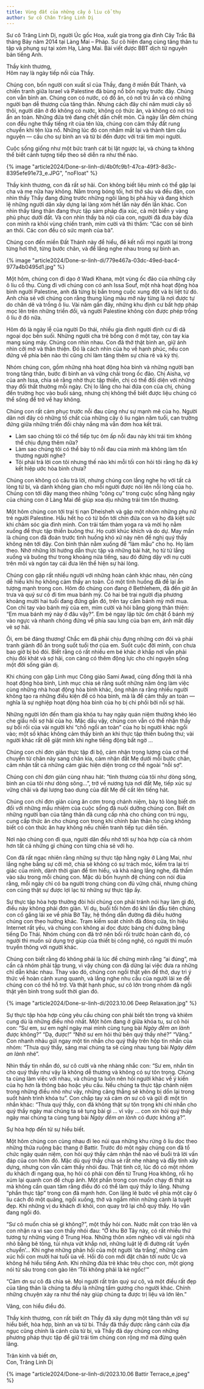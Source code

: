 ```yaml
---
title: Vùng đất của những cây ô liu cổ thụ
author: Sư cô Chân Trăng Linh Dị
---
```


<div class="editors-preface"><p>Sư cô Trăng Linh Dị, người Úc gốc Hoa, xuất gia trong gia đình Cây Trắc Bá tháng Bảy năm 2014 tại Làng Mai – Pháp. Sư cô hiện đang cùng tăng thân tu tập và phụng sự tại xóm Hạ, Làng Mai. Bài viết được BBT dịch từ nguyên bản tiếng Anh.</p></div>

<div class="removeIndentInFollowingElem"></div>

Thầy kính thương,<br/>Hôm nay là ngày tiếp nối của Thầy.

Chúng con, bốn người con xuất sĩ của Thầy, đang ở miền Đất Thánh, và chiến tranh giữa Israel và Palestine đã bùng nổ bốn ngày trước đây. Chúng con vẫn bình an. Chúng con có nước, có đồ ăn, có nơi trú ẩn và có những người bạn dễ thương của tăng thân. Nhưng cách đây chỉ năm mươi cây số thôi, người dân ở đó không có nước, không có thức ăn, và không có nơi trú ẩn an toàn. Những đứa trẻ đang chết dần chết mòn. Cả ngày lẫn đêm chúng con đều nghe thấy tiếng rít của tên lửa, chúng con cảm thấy đất rung chuyển khi tên lửa nổ. Những lúc đó con nhắm mắt lại và thành tâm cầu nguyện — cầu cho sự bình an và từ bi đến được với trái tim mọi người.

Cuộc sống giống như một bức tranh cát bị lật ngược lại, và chúng ta không thể biết cảnh tượng tiếp theo sẽ diễn ra như thế nào.

{% image "article2024/Done-sr-linh-di/4b0fc9b1-47ca-49f3-8d3c-8395efe91e73_e.JPG", "noFloat" %}

Thầy kính thương, con đã rất sợ hãi. Con không biết liệu mình có thể gặp lại cha và mẹ nữa hay không. Nằm trong bóng tối, hơi thở sâu và đều đặn, con nhìn thấy Thầy đang đứng trước những ngôi làng bị phá hủy và đang khích lệ những người dân xây dựng lại làng xóm hết lần này đến lần khác. Con nhìn thấy tăng thân đang thực tập sám pháp địa xúc, cả một biển y vàng phủ phục dưới đất. Và con nhìn thấy bà nội của con, người đã đưa bảy đứa con mình ra khỏi vùng chiến tranh, mỉm cười và thì thầm: “Các con sẽ bình an thôi. Các con đều có sức mạnh của bà”.

Chúng con đến miền Đất Thánh này để hiểu, để kết nối mọi người lại trong từng hơi thở, từng bước chân, và để lắng nghe nhau trong sự bình an.

{% image "article2024/Done-sr-linh-di/779e467a-03dc-49ed-bac4-977a4b0495d1.jpg" %}

Một hôm, chúng con đi dạo ở Wadi Khana, một vùng ốc đảo của những cây ô liu cổ thụ. Cùng đi với chúng con có anh Issa Souf, một nhà hoạt động hòa bình người Palestine, anh đã từng bị bắn trong cuộc xung đột và bị liệt từ đó. Anh chia sẻ với chúng con rằng thung lũng màu mỡ này từng là nơi được tự do chăn dê và trồng ô liu. Vài năm gần đây, những khu định cư bất hợp pháp mọc lên trên những triền đồi, và người Palestine không còn được phép trồng ô liu ở đó nữa.

Hôm đó là ngày lễ của người Do thái, nhiều gia đình người định cư đi dã ngoại dọc bên suối. Những người cha trẻ bồng con ở một tay, còn tay kia mang súng máy. Chúng con nhìn nhau. Con đã thở thật bình an, giữ ánh nhìn cởi mở và thân thiện. Đó là cách nhìn của họ về hạnh phúc, nếu con đứng về phía bên nào thì cũng chỉ làm tăng thêm sự chia rẽ và kỳ thị.

Nhóm chúng con, gồm những nhà hoạt động hòa bình và những người bạn trong tăng thân, bước đi bình an và vững chãi trong ốc đảo. Chị Aisha, vợ của anh Issa, chia sẻ rằng nhờ thực tập thiền, chị có thể đối diện với những thay đổi thất thường mỗi ngày. Chị lo lắng cho hai đứa con của chị, chúng đến trường học vào buổi sáng, nhưng chị không thể biết được liệu chúng có thể sống để trở về hay không.

Chúng con rất cảm phục trước nỗi đau cũng như sự mạnh mẽ của họ. Người dân nơi đây có những tố chất của những cây ô liu ngàn năm tuổi, can trường đứng giữa những triền đồi cháy nắng mà vẫn đơm hoa kết trái.

 - Làm sao chúng tôi có thể tiếp tục ôm ấp nỗi đau này khi trái tim không thể chịu đựng thêm nữa?
 - Làm sao chúng tôi có thể bày tỏ nỗi đau của mình mà không làm tổn thương người nghe?
 - Tôi phải trả lời con tôi nhưng thế nào khi mỗi tối con hỏi tôi rằng họ đã ký kết hiệp ước hòa bình chưa?

Chúng con không có câu trả lời, nhưng chúng con lắng nghe họ với tất cả lòng từ bi, và dành không gian cho mỗi người được nói lên nỗi lòng của họ. Chúng con tới đây mang theo những “công cụ” trong cuộc sống hằng ngày của chúng con ở Làng Mai để giúp xoa dịu những trái tim tổn thương.

Một hôm chúng con tới trại tị nạn Dheisheh và gặp một nhóm những phụ nữ trẻ người Palestine. Hầu hết họ có từ bốn tới chín đứa con và họ đã kiệt sức khi chăm sóc gia đình mình. Con trải tấm thảm yoga ra và mời họ nằm xuống để thực tập thiền buông thư. Họ cười khúc khích và do dự. May mắn là chúng con đã đoán trước tình huống khó xử này nên đề nghị quý thầy không nên tới đây. Con bình thản nằm xuống để “làm mẫu” cho họ. Họ làm theo. Nhờ những lời hướng dẫn thực tập và những bài hát, họ từ từ lắng xuống và buông thư trong khoảng nửa tiếng, sau đó đứng dậy với nụ cười trên môi và ngón tay cái đưa lên thể hiện sự hài lòng.

Chúng con gặp rất nhiều người với những hoàn cảnh khác nhau, nên cũng dễ hiểu khi họ không cảm thấy an toàn. Có một tình huống đã để lại ấn tượng mạnh trong con. Hôm đó chúng con đang ở Bethlehem, đã đến giờ ăn trưa và quý sư cô đi tìm mua bánh mỳ. Có hai bé trai người địa phương khoảng mười hai tuổi đang đứng gần đó, trên tay cầm bánh mỳ mới mua. Con chỉ tay vào bánh mỳ của em, mỉm cười và hỏi bằng giọng thân thiện: “Em mua bánh mỳ này ở đâu vậy?”. Em bé ngay lập tức ôm chặt ổ bánh mỳ vào ngực và nhanh chóng đứng về phía sau lưng của bạn em, ánh mắt đầy vẻ sợ hãi.

Ôi, em bé đáng thương! Chắc em đã phải chịu đựng những cơn đói và phải tranh giành đồ ăn trong suốt tuổi thơ của em. Suốt cuộc đời mình, con chưa bao giờ bị bỏ đói. Biết rằng có rất nhiều em bé khác ở khắp nơi vẫn phải chịu đói khát và sợ hãi, con càng có thêm động lực cho chí nguyện sống một đời sống giản dị.

Khi chúng con gặp Linh mục Công giáo Sami Awad, cũng đồng thời là nhà hoạt động hòa bình, Linh mục chia sẻ rằng suốt những năm ông làm việc cùng những nhà hoạt động hòa bình khác, ông nhận ra rằng nhiều người không tạo ra những điều kiện để có hòa bình, mà là để cảm thấy an toàn — nghĩa là sự nghiệp hoạt động hòa bình của họ bị chi phối bởi nỗi sợ hãi.

Những người lớn đến tham gia khóa tu hay ngày quán niệm thường khéo léo che giấu nỗi sợ hãi của họ. Mặc dầu vậy, chúng con vẫn có thể nhận thấy sự bối rối của vài người khi “chỗ ngồi an toàn” của họ bị người khác ngồi vào; một số khác không cảm thấy bình an khi thực tập thiền buông thư; vài người khác rất dễ giật mình khi nghe tiếng động bất ngờ …

Chúng con chỉ đơn giản thực tập đi bộ, cảm nhận trọng lượng của cơ thể chuyển từ chân này sang chân kia, cảm nhận đất Mẹ dưới mỗi bước chân, cảm nhận tất cả những cảm giác hiện diện trong cơ thể ngoài “nỗi sợ”.

Chúng con chỉ đơn giản cùng nhau hát: “tình thương của tôi như dòng sông, bình an của tôi như dòng sông…”, trở về nương tựa nơi đất Mẹ, tiếp xúc sự vững chãi và đại lượng bao dung của đất Mẹ để cất lên tiếng hát.

Chúng con chỉ đơn giản cùng ăn cơm trong chánh niệm, bày tỏ lòng biết ơn đối với những mầu nhiệm của cuộc sống đã nuôi dưỡng chúng con. Biết ơn những người bạn của tăng thân đã cung cấp nhà cho chúng con trú ngụ, cung cấp thức ăn cho chúng con trong khi chính bản thân họ cũng không biết có còn thức ăn hay không nếu chiến tranh tiếp tục diễn tiến.

Nơi nào chúng con đi qua, người dân đều nhớ tới sự hòa hợp của cả nhóm hơn tất cả những gì chúng con từng chia sẻ với họ.

Con đã rất ngạc nhiên rằng những sự thực tập hằng ngày ở Làng Mai, như lắng nghe bằng sự cởi mở, chia sẻ không có sự trách móc, kiểm tra lại tri giác của mình, dành thời gian để tìm hiểu, và khả năng lắng nghe, đã thấm vào sâu trong mỗi chúng con. Mặc dù bốn huynh đệ chúng con nói đùa rằng, mỗi ngày chỉ có ba người trong chúng con đủ vững chãi, nhưng chúng con cũng thật sự được lợi lạc từ những sự thực tập ấy.

Sự thực tập hòa hợp thường đòi hỏi chúng con phải tránh nói hay làm gì đó, điều này không phải đơn giản. Ví dụ, buổi tối hôm đó khi lần đầu tiên chúng con cố gắng lái xe về phía Bờ Tây, hệ thống dẫn đường đã điều hướng chúng con theo hướng khác. Trạm kiểm soát chính đã đóng cửa, tín hiệu Internet rất yếu, và chúng con không ai đọc được bảng chỉ đường bằng tiếng Do Thái. Nhóm chúng con đã trở nên bối rối trước hoàn cảnh đó, có người thì muốn sử dụng trợ giúp của thiết bị công nghệ, có người thì muốn truyền thông với người khác.

Chúng con biết rằng đó không phải là lúc để chứng minh rằng “ai đúng”, mà cần cả nhóm phải tập trung, vì vậy chúng con đã dừng lại việc đưa ra những chỉ dẫn khác nhau. Thay vào đó, chúng con ngồi thật yên để thở, duy trì ý thức về hoàn cảnh xung quanh, và lắng nghe nhu cầu của người lái xe để chúng con có thể hỗ trợ. Và thật hạnh phúc, sư cô lớn trong nhóm đã ngồi thật yên bình trong suốt thời gian đó.

{% image "article2024/Done-sr-linh-di/2023.10.06 Deep Relaxation.jpg" %}

Sự thực tập hòa hợp cũng yêu cầu chúng con phải biết tôn trọng và khiêm cung dù là những điều nhỏ nhất. Một hôm đang ở giữa khóa tu, sư cô hỏi con: “Sư em, sư em nghĩ ngày mai mình cùng tụng bài *Ngày đêm an lành* được không?” “Dạ, được!” “Nhờ sư em hỏi thử bên quý thầy nhé?” “Vâng.” Con nhanh nhảu gửi ngay một tin nhắn cho quý thầy trên hộp tin nhắn của nhóm: “Thưa quý thầy, sáng mai chúng ta sẽ cùng nhau tụng bài *Ngày đêm an lành* nhé”.

Nhìn thấy tin nhắn đó, sư cô cười và nhẹ nhàng nhắc con: “Sư em, nhắn tin cho quý thầy như vậy là không dễ thương và không có sự tôn trọng. Chúng ta cùng làm việc với nhau, và chúng ta luôn nên hỏi người khác về ý kiến của họ hơn là thông báo hoặc yêu cầu. Nếu chúng ta thực tập chánh niệm trong những điều nhỏ như vậy, những căng thẳng sẽ không bị dồn lại trong suốt hành trình khóa tu”. Con chắp tay xá cảm ơn sư cô và gửi đi một tin nhắn khác: “Thưa quý thầy, con đã không thật sự tôn trọng khi chỉ nhắn cho quý thầy ngày mai chúng ta sẽ tụng bài gì … vì vậy … con xin hỏi quý thầy ngày mai chúng ta cùng tụng bài *Ngày đêm an lành* có được không ạ?”.

Sự hòa hợp đến từ sự hiểu biết.

Một hôm chúng con cùng nhau đi leo núi qua những khu rừng ô liu dọc theo những thửa ruộng bậc thang ở Battir. Trước đó một ngày chúng con đã tổ chức ngày quán niệm, con hỏi quý thầy cảm nhận thế nào về buổi trả lời vấn đáp của con hôm đó. Mặc dù quý thầy chia sẻ rất nhẹ nhàng và đầy tính xây dựng, nhưng con vẫn cảm thấy nhói đau. Thật tình cờ, lúc đó có một nhóm du khách đi ngang qua, họ hỏi có phải con đến từ Trung Hoa không, rồi họ xúm lại quanh con để chụp ảnh. Một phần trong con muốn chạy đi thật xa mà không cần quan tâm rằng điều đó có thể làm quý thầy lo lắng. Nhưng “phần thực tập” trong con đã mạnh hơn. Con lặng lẽ bước về phía một cây ô liu cách đó một quãng, ngồi xuống, thở và ngắm nhìn những cành lá tuyệt đẹp. Khi những vị du khách đi khỏi, con quay trở lại chỗ quý thầy. Họ vẫn đang ngồi đó.

“Sư cô muốn chia sẻ gì không?”, một thầy hỏi con. Nước mắt con trào lên và con nhận ra vì sao con thấy nhói đau: “Ở khu Bờ Tây này, có rất nhiều thứ tương tự những vùng ở Trung Hoa. Những thôn xóm nghèo với vài ngôi nhà nhỏ bằng bê tông, túi nhựa vứt khắp nơi, những luật lệ đi đường rất ‘uyển chuyển’… Khi nghe những phản hồi của một người ‘da trắng’, những cảm xúc hồi con mười hai tuổi ùa về. Hồi đó con mới đặt chân tới nước Úc và không hề hiểu tiếng Anh. Khi những đứa trẻ khác trêu chọc con, một giọng nói từ sâu trong con gào lên ‘Tôi không phải là kẻ ngốc!’”

“Cảm ơn sư cô đã chia sẻ. Mọi người rất trân quý sư cô, và một điều rất đẹp của tăng thân là chúng ta đều là những tấm gương cho người khác. Chính những chuyện xảy ra như thế này giúp chúng ta được trị liệu và lớn lên.”

Vâng, con hiểu điều đó.

Thầy kính thương, con rất biết ơn Thầy đã xây dựng một tăng thân với sự hiểu biết, hòa hợp, bình an và từ bi. Thầy đã thấy được rằng cánh cửa địa ngục cũng chính là cánh cửa từ bi, và Thầy đã dạy chúng con những phương pháp thực tập để giữ trái tim chúng con rộng mở mà đừng quên lãng.

<p class="signoff"><span class="signoff-lvl-1">Trân kính và biết ơn,</span><br/>
<span class="signoff-lvl-2">Con, Trăng Linh Dị</span></p>

<div class="article-end"></span>

{% image "article2024/Done-sr-linh-di/2023.10.06 Battir Terrace_e.jpeg" %}
